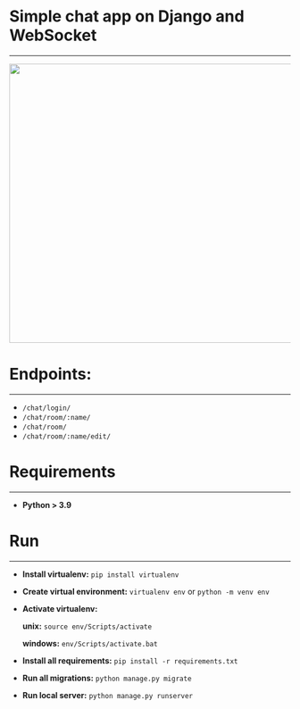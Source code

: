 # Simple chat app on Django and WebSocket
***
<img src="https://user-images.githubusercontent.com/55922843/160144544-727f7351-8570-4d6b-95d2-7c928952bdaa.png" data-canonical-src="https://gyazo.com/eb5c5741b6a9a16c692170a41a49c858.png" width="650" height="500" />

# Endpoints:
***
- `/chat/login/`
- `/chat/room/:name/`
- `/chat/room/`
- `/chat/room/:name/edit/`

# Requirements
***
- **Python > 3.9**

# Run
***
- **Install virtualenv:** `pip install virtualenv`

- **Create virtual environment:** `virtualenv env` or `python -m venv env`

- **Activate virtualenv:**

    **unix:** `source env/Scripts/activate`
  
    **windows:** `env/Scripts/activate.bat`

- **Install all requirements:** `pip install -r requirements.txt`

- **Run all migrations:** `python manage.py migrate`
  
- **Run local server:** `python manage.py runserver`
